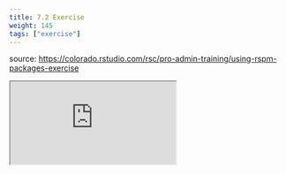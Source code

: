 ```yaml
---
title: 7.2 Exercise
weight: 145
tags: ["exercise"]
---
```


source: https://colorado.rstudio.com/rsc/pro-admin-training/using-rspm-packages-exercise

<script src="/js/iframeResizer.min.js" type="text/javascript"></script>

<!-- <div class="learnr-column"> -->
<div class="responsive-container-learnr">

  <div class="animated-r-wrapper">
    <div class="animated-r-vertical">
      <div class="animated-r-circle"></div>
    </div>
    <div class="animated-r-diagonal"></div>
  </div>

  <iframe id="learnr_iframe"
    src="https://colorado.rstudio.com/rsc/pro-admin-training/using-rspm-packages-exercise" 
    gesture="media"  allowfullscreen
    scrolling="yes">
  </iframe>
</div>
<!-- </div> -->

<script>
  iFrameResize({ checkOrigin: false, log: true }, '#learnr_iframe')
</script>


